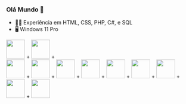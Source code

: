 ### Olá Mundo 👋
- 💪🏻 Experiência em HTML, CSS, PHP, C#, e SQL
- 🖥 Windows 11 Pro

<img height=50px; width=50px; src="https://cdn.jsdelivr.net/gh/devicons/devicon@latest/icons/angularjs/angularjs-original.svg" /> +
<img height=50px; width=50px; src="https://cdn.jsdelivr.net/gh/devicons/devicon/icons/csharp/csharp-original.svg" /> +          
<img height=50px; width=50px; src="https://cdn.jsdelivr.net/gh/devicons/devicon/icons/css3/css3-original.svg" /> +
<img height=50px; width=50px; src="https://cdn.jsdelivr.net/gh/devicons/devicon/icons/html5/html5-original.svg" /> + 
<img height=50px; width=50px; src="https://cdn.jsdelivr.net/gh/devicons/devicon@latest/icons/java/java-original-wordmark.svg" /> +
<img height=50px; width=50px; src="https://cdn.jsdelivr.net/gh/devicons/devicon/icons/javascript/javascript-original.svg" /> + 
<img height=50px; width=50px; src="https://cdn.jsdelivr.net/gh/devicons/devicon@latest/icons/microsoftsqlserver/microsoftsqlserver-original-wordmark.svg" /> +
<img height=50px; width=50px; src="https://cdn.jsdelivr.net/gh/devicons/devicon@latest/icons/nodejs/nodejs-original-wordmark.svg" /> +
<img height=50px; width=50px; src="https://cdn.jsdelivr.net/gh/devicons/devicon/icons/php/php-original.svg" /> +
<img height=50px; width=50px; src="https://cdn.jsdelivr.net/gh/devicons/devicon@latest/icons/python/python-original.svg" /> +
<img height=50px; width=50px; src="https://cdn.jsdelivr.net/gh/devicons/devicon@latest/icons/typescript/typescript-original.svg" />

          
          
          
